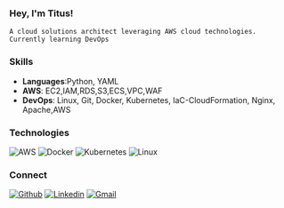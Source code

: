 ### Hey, I'm Titus!
    A cloud solutions architect leveraging AWS cloud technologies.
    Currently learning DevOps
### Skills 
- **Languages**:Python, YAML
- **AWS**:      EC2,IAM,RDS,S3,ECS,VPC,WAF
- **DevOps**:   Linux, Git, Docker, Kubernetes, IaC-CloudFormation, Nginx, Apache,AWS

### Technologies
![AWS](https://img.shields.io/badge/-AWS-000?&logo=Amazon-AWS&logoColor=F90)
![Docker](https://img.shields.io/badge/-Docker-000?&logo=Docker)
![Kubernetes](https://img.shields.io/badge/-Kubernetes-000?&logo=Kubernetes)
![Linux](https://img.shields.io/badge/-Linux-000?&logo=Linux)

### Connect
[![Github](https://img.shields.io/badge/-Github-000?style=flat&logo=Github&logoColor=white)](https://github.com/lesinko)
[![Linkedin](https://img.shields.io/badge/-LinkedIn-blue?style=flat&logo=Linkedin&logoColor=white)](https://www.linkedin.com/in/titus-lesinko)
[![Gmail](https://img.shields.io/badge/-Gmail-c14438?style=flat&logo=Gmail&logoColor=white)](lesinko2@gmail.com)


